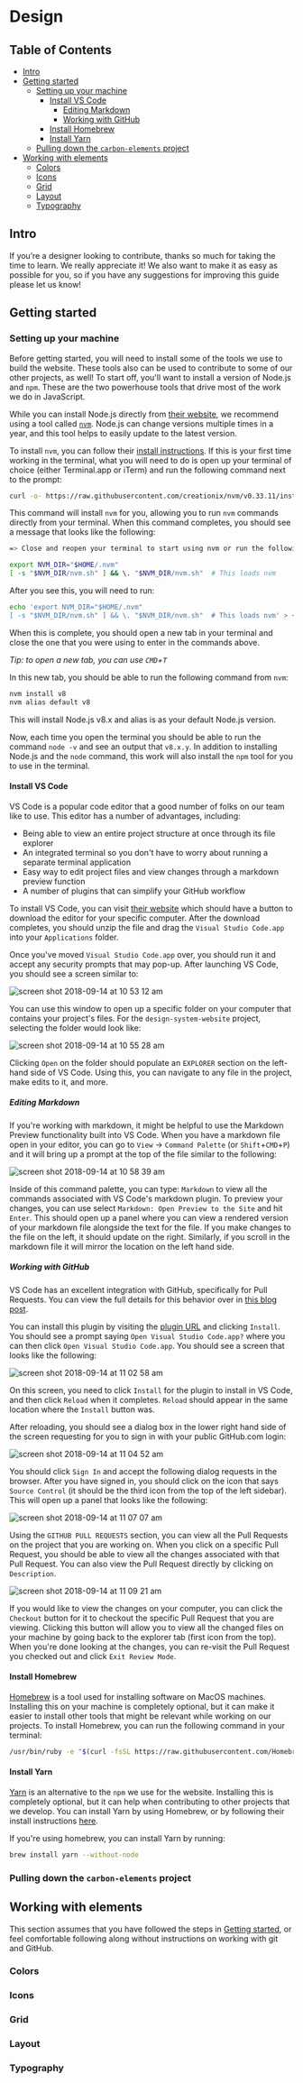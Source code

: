 # Design

<!-- prettier-ignore-start -->
<!-- START doctoc generated TOC please keep comment here to allow auto update -->
<!-- DON'T EDIT THIS SECTION, INSTEAD RE-RUN doctoc TO UPDATE -->
## Table of Contents

- [Intro](#intro)
- [Getting started](#getting-started)
  - [Setting up your machine](#setting-up-your-machine)
    - [Install VS Code](#install-vs-code)
      - [Editing Markdown](#editing-markdown)
      - [Working with GitHub](#working-with-github)
    - [Install Homebrew](#install-homebrew)
    - [Install Yarn](#install-yarn)
  - [Pulling down the `carbon-elements` project](#pulling-down-the-carbon-elements-project)
- [Working with elements](#working-with-elements)
  - [Colors](#colors)
  - [Icons](#icons)
  - [Grid](#grid)
  - [Layout](#layout)
  - [Typography](#typography)

<!-- END doctoc generated TOC please keep comment here to allow auto update -->
<!-- prettier-ignore-end -->

## Intro

If you’re a designer looking to contribute, thanks so much for taking the time to
learn. We really appreciate it! We also want to make it as easy as possible for
you, so if you have any suggestions for improving this guide please let us know!

## Getting started

### Setting up your machine

Before getting started, you will need to install some of the tools we use to build the website. These tools also can be used to contribute to some of our other projects, as well! To start off, you'll want to install a version of Node.js and `npm`. These are the two powerhouse tools that drive most of the work we do in JavaScript.

While you can install Node.js directly from [their website](https://nodejs.org/en/), we recommend using a tool called [`nvm`](https://github.com/creationix/nvm#install-script). Node.js can change versions multiple times in a year, and this tool helps to easily update to the latest version.

To install `nvm`, you can follow their [install instructions](https://github.com/creationix/nvm#install-script). If this is your first time working in the terminal, what you will need to do is open up your terminal of choice (either Terminal.app or iTerm) and run the following command next to the prompt:

```bash
curl -o- https://raw.githubusercontent.com/creationix/nvm/v0.33.11/install.sh | bash
```

This command will install `nvm` for you, allowing you to run `nvm` commands directly from your terminal. When this command completes, you should see a message that looks like the following:

```bash
=> Close and reopen your terminal to start using nvm or run the following to use it now:

export NVM_DIR="$HOME/.nvm"
[ -s "$NVM_DIR/nvm.sh" ] && \. "$NVM_DIR/nvm.sh"  # This loads nvm
```

After you see this, you will need to run:

```bash
echo 'export NVM_DIR="$HOME/.nvm"
[ -s "$NVM_DIR/nvm.sh" ] && \. "$NVM_DIR/nvm.sh"  # This loads nvm' > ~/.bash_profile
```

When this is complete, you should open a new tab in your terminal and close the one that you were using to enter in the commands above.

_Tip: to open a new tab, you can use `CMD`+`T`_

In this new tab, you should be able to run the following command from `nvm`:

```bash
nvm install v8
nvm alias default v8
```

This will install Node.js v8.x and alias is as your default Node.js version.

Now, each time you open the terminal you should be able to run the command `node -v` and see an output that `v8.x.y`. In addition to installing Node.js and the `node` command, this work will also install the `npm` tool for you to use in the terminal.

#### Install VS Code

VS Code is a popular code editor that a good number of folks on our team like to use. This editor has a number of advantages, including:

- Being able to view an entire project structure at once through its file explorer
- An integrated terminal so you don't have to worry about running a separate terminal application
- Easy way to edit project files and view changes through a markdown preview function
- A number of plugins that can simplify your GitHub workflow

To install VS Code, you can visit [their website](https://code.visualstudio.com/) which should have a button to download the editor for your specific computer. After the download completes, you should unzip the file and drag the `Visual Studio Code.app` into your `Applications` folder.

Once you've moved `Visual Studio Code.app` over, you should run it and accept any security prompts that may pop-up. After launching VS Code, you should see a screen similar to:

![screen shot 2018-09-14 at 10 53 12 am](https://user-images.githubusercontent.com/3901764/45561062-75300600-b80c-11e8-9b7b-6e1aae63d82c.png)

You can use this window to open up a specific folder on your computer that contains your project's files. For the `design-system-website` project, selecting the folder would look like:

![screen shot 2018-09-14 at 10 55 28 am](https://user-images.githubusercontent.com/3901764/45561178-b6281a80-b80c-11e8-84ff-56d534468254.png)

Clicking `Open` on the folder should populate an `EXPLORER` section on the left-hand side of VS Code. Using this, you can navigate to any file in the project, make edits to it, and more.

##### Editing Markdown

If you're working with markdown, it might be helpful to use the Markdown Preview functionality built into VS Code. When you have a markdown file open in your editor, you can go to `View` -> `Command Palette` (or `Shift`+`CMD`+`P`) and it will bring up a prompt at the top of the file similar to the following:

![screen shot 2018-09-14 at 10 58 39 am](https://user-images.githubusercontent.com/3901764/45561337-2767cd80-b80d-11e8-8a2f-e2a303c70af0.png)

Inside of this command palette, you can type: `Markdown` to view all the commands associated with VS Code's markdown plugin. To preview your changes, you can use select `Markdown: Open Preview to the Site` and hit `Enter`. This should open up a panel where you can view a rendered version of your markdown file alongside the text for the file. If you make changes to the file on the left, it should update on the right. Similarly, if you scroll in the markdown file it will mirror the location on the left hand side.

##### Working with GitHub

VS Code has an excellent integration with GitHub, specifically for Pull Requests. You can view the full details for this behavior over in [this blog post](https://code.visualstudio.com/blogs/2018/09/10/introducing-github-pullrequests).

You can install this plugin by visiting the [plugin URL](https://marketplace.visualstudio.com/items?itemName=GitHub.vscode-pull-request-github) and clicking `Install`. You should see a prompt saying `Open Visual Studio Code.app?` where you can then click `Open Visual Studio Code.app`. You should see a screen that looks like the following:

![screen shot 2018-09-14 at 11 02 58 am](https://user-images.githubusercontent.com/3901764/45561636-d3111d80-b80d-11e8-956c-d445438731c4.png)

On this screen, you need to click `Install` for the plugin to install in VS Code, and then click `Reload` when it completes. `Reload` should appear in the same location where the `Install` button was.

After reloading, you should see a dialog box in the lower right hand side of the screen requesting for you to sign in with your public GitHub.com login:

![screen shot 2018-09-14 at 11 04 52 am](https://user-images.githubusercontent.com/3901764/45561720-0784d980-b80e-11e8-9aa2-ff924fba3740.png)

You should click `Sign In` and accept the following dialog requests in the browser. After you have signed in, you should click on the icon that says `Source Control` (it should be the third icon from the top of the left sidebar). This will open up a panel that looks like the following:

![screen shot 2018-09-14 at 11 07 07 am](https://user-images.githubusercontent.com/3901764/45561852-53d01980-b80e-11e8-8f4e-b745e6b093d0.png)

Using the `GITHUB PULL REQUESTS` section, you can view all the Pull Requests on the project that you are working on. When you click on a specific Pull Request, you should be able to view all the changes associated with that Pull Request. You can also view the Pull Request directly by clicking on `Description`.

![screen shot 2018-09-14 at 11 09 21 am](https://user-images.githubusercontent.com/3901764/45561972-a4e00d80-b80e-11e8-9c8b-e8e5e27552b6.png)

If you would like to view the changes on your computer, you can click the `Checkout` button for it to checkout the specific Pull Request that you are viewing. Clicking this button will allow you to view all the changed files on your machine by going back to the explorer tab (first icon from the top). When you're done looking at the changes, you can re-visit the Pull Request you checked out and click `Exit Review Mode`.

#### Install Homebrew

[Homebrew](https://brew.sh/) is a tool used for installing software on MacOS machines. Installing this on your machine is completely optional, but it can make it easier to install other tools that might be relevant while working on our projects. To install Homebrew, you can run the following command in your terminal:

```bash
/usr/bin/ruby -e "$(curl -fsSL https://raw.githubusercontent.com/Homebrew/install/master/install)"
```

#### Install Yarn

[Yarn](https://yarnpkg.com/en/) is an alternative to the `npm` we use for the website. Installing this is completely optional, but it can help when contributing to other projects that we develop. You can install Yarn by using Homebrew, or by following their install instructions [here](https://yarnpkg.com/en/docs/install#alternatives-stable).

If you're using homebrew, you can install Yarn by running:

```bash
brew install yarn --without-node
```

### Pulling down the `carbon-elements` project

## Working with elements

This section assumes that you have followed the steps in [Getting started](#getting-started), or feel comfortable following along without instructions on working with git and GitHub.

### Colors

### Icons

### Grid

### Layout

### Typography
